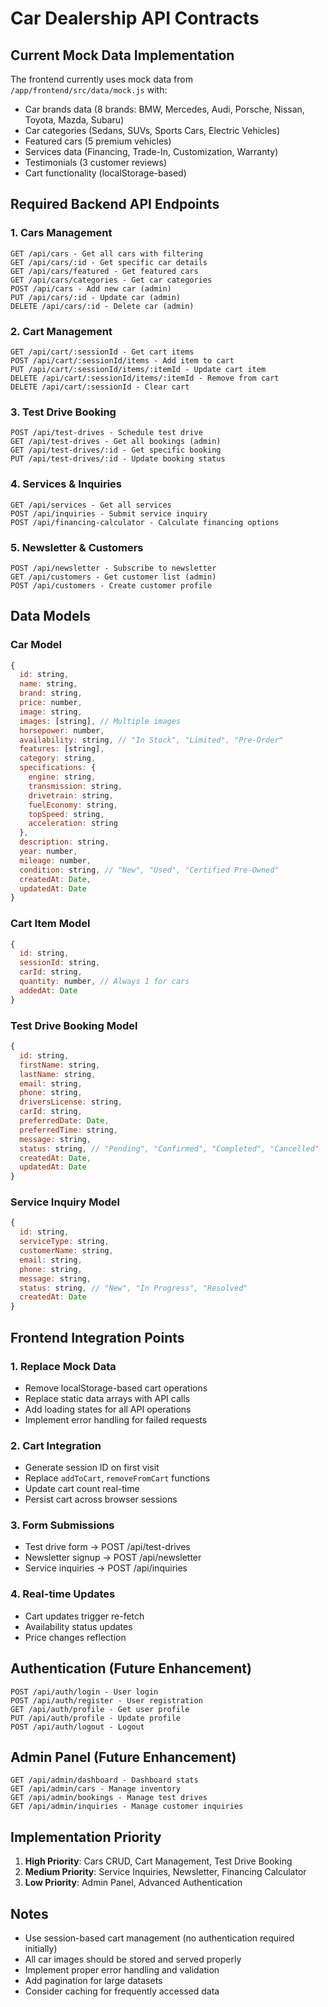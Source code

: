# Car Dealership API Contracts

## Current Mock Data Implementation
The frontend currently uses mock data from `/app/frontend/src/data/mock.js` with:
- Car brands data (8 brands: BMW, Mercedes, Audi, Porsche, Nissan, Toyota, Mazda, Subaru)
- Car categories (Sedans, SUVs, Sports Cars, Electric Vehicles)
- Featured cars (5 premium vehicles)
- Services data (Financing, Trade-In, Customization, Warranty)
- Testimonials (3 customer reviews)
- Cart functionality (localStorage-based)

## Required Backend API Endpoints

### 1. Cars Management
```
GET /api/cars - Get all cars with filtering
GET /api/cars/:id - Get specific car details
GET /api/cars/featured - Get featured cars
GET /api/cars/categories - Get car categories
POST /api/cars - Add new car (admin)
PUT /api/cars/:id - Update car (admin)
DELETE /api/cars/:id - Delete car (admin)
```

### 2. Cart Management
```
GET /api/cart/:sessionId - Get cart items
POST /api/cart/:sessionId/items - Add item to cart
PUT /api/cart/:sessionId/items/:itemId - Update cart item
DELETE /api/cart/:sessionId/items/:itemId - Remove from cart
DELETE /api/cart/:sessionId - Clear cart
```

### 3. Test Drive Booking
```
POST /api/test-drives - Schedule test drive
GET /api/test-drives - Get all bookings (admin)
GET /api/test-drives/:id - Get specific booking
PUT /api/test-drives/:id - Update booking status
```

### 4. Services & Inquiries
```
GET /api/services - Get all services
POST /api/inquiries - Submit service inquiry
POST /api/financing-calculator - Calculate financing options
```

### 5. Newsletter & Customers
```
POST /api/newsletter - Subscribe to newsletter
GET /api/customers - Get customer list (admin)
POST /api/customers - Create customer profile
```

## Data Models

### Car Model
```javascript
{
  id: string,
  name: string,
  brand: string,
  price: number,
  image: string,
  images: [string], // Multiple images
  horsepower: number,
  availability: string, // "In Stock", "Limited", "Pre-Order"
  features: [string],
  category: string,
  specifications: {
    engine: string,
    transmission: string,
    drivetrain: string,
    fuelEconomy: string,
    topSpeed: string,
    acceleration: string
  },
  description: string,
  year: number,
  mileage: number,
  condition: string, // "New", "Used", "Certified Pre-Owned"
  createdAt: Date,
  updatedAt: Date
}
```

### Cart Item Model
```javascript
{
  id: string,
  sessionId: string,
  carId: string,
  quantity: number, // Always 1 for cars
  addedAt: Date
}
```

### Test Drive Booking Model
```javascript
{
  id: string,
  firstName: string,
  lastName: string,
  email: string,
  phone: string,
  driversLicense: string,
  carId: string,
  preferredDate: Date,
  preferredTime: string,
  message: string,
  status: string, // "Pending", "Confirmed", "Completed", "Cancelled"
  createdAt: Date,
  updatedAt: Date
}
```

### Service Inquiry Model
```javascript
{
  id: string,
  serviceType: string,
  customerName: string,
  email: string,
  phone: string,
  message: string,
  status: string, // "New", "In Progress", "Resolved"
  createdAt: Date
}
```

## Frontend Integration Points

### 1. Replace Mock Data
- Remove localStorage-based cart operations
- Replace static data arrays with API calls
- Add loading states for all API operations
- Implement error handling for failed requests

### 2. Cart Integration
- Generate session ID on first visit
- Replace `addToCart`, `removeFromCart` functions
- Update cart count real-time
- Persist cart across browser sessions

### 3. Form Submissions
- Test drive form → POST /api/test-drives
- Newsletter signup → POST /api/newsletter
- Service inquiries → POST /api/inquiries

### 4. Real-time Updates
- Cart updates trigger re-fetch
- Availability status updates
- Price changes reflection

## Authentication (Future Enhancement)
```
POST /api/auth/login - User login
POST /api/auth/register - User registration
GET /api/auth/profile - Get user profile
PUT /api/auth/profile - Update profile
POST /api/auth/logout - Logout
```

## Admin Panel (Future Enhancement)
```
GET /api/admin/dashboard - Dashboard stats
GET /api/admin/cars - Manage inventory
GET /api/admin/bookings - Manage test drives
GET /api/admin/inquiries - Manage customer inquiries
```

## Implementation Priority
1. **High Priority**: Cars CRUD, Cart Management, Test Drive Booking
2. **Medium Priority**: Service Inquiries, Newsletter, Financing Calculator
3. **Low Priority**: Admin Panel, Advanced Authentication

## Notes
- Use session-based cart management (no authentication required initially)
- All car images should be stored and served properly
- Implement proper error handling and validation
- Add pagination for large datasets
- Consider caching for frequently accessed data
